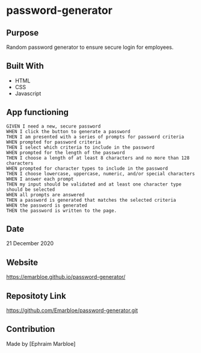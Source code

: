 # password-generator
## Purpose
Random password generator to ensure secure login for employees. 

## Built With
* HTML
* CSS
* Javascript

## App functioning

    GIVEN I need a new, secure password
    WHEN I click the button to generate a password
    THEN I am presented with a series of prompts for password criteria
    WHEN prompted for password criteria
    THEN I select which criteria to include in the password
    WHEN prompted for the length of the password
    THEN I choose a length of at least 8 characters and no more than 128 characters
    WHEN prompted for character types to include in the password
    THEN I choose lowercase, uppercase, numeric, and/or special characters
    WHEN I answer each prompt
    THEN my input should be validated and at least one character type should be selected
    WHEN all prompts are answered
    THEN a password is generated that matches the selected criteria
    WHEN the password is generated
    THEN the password is written to the page.

## Date 

21 December 2020

## Website
https://emarbloe.github.io/password-generator/

## Repositoty Link
https://github.com/Emarbloe/password-generator.git



## Contribution
Made by [Ephraim Marbloe]
